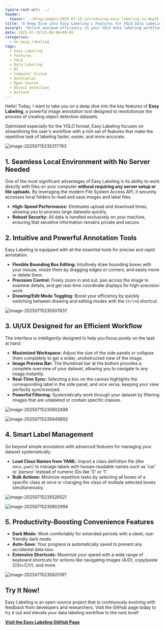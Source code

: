 ```yaml
---
typora-root-url: ../
header:
  teaser: ../blog/images/2025-07-15-introducing-easy-labeling-in-depth-features/image-20250715235507837.png
title: "A Deep Dive into Easy Labeling's Features for YOLO Data Labeling"
excerpt: "Unlock maximum efficiency in your YOLO data labeling workflow. This guide explores Easy Labeling's powerful features, from local file access and advanced annotation tools to smart label management for object detection. Everything you need for efficient dataset creation is here."
date: 2025-07-15T23:00:00+09:00
categories:
  - en_easy_labeling
tags:
  - Easy Labeling
  - Features
  - YOLO
  - Data Labeling
  - AI
  - Computer Vision
  - Annotation
  - Open Source
  - Object Detection
  - Dataset
---
```


Hello! Today, I want to take you on a deep dive into the key features of **Easy Labeling**, a powerful image annotation tool designed to revolutionize the process of creating object detection datasets.

Optimized especially for the YOLO format, Easy Labeling focuses on streamlining the user's workflow with a rich set of features that make the repetitive task of labeling faster, easier, and more accurate.

![image-20250715235317783](/blog/images/2025-07-15-easy-labeling-in-depth-features/image-20250715235317783.png)

## 1. Seamless Local Environment with No Server Needed

One of the most significant advantages of Easy Labeling is its ability to work directly with files on your computer **without requiring any server setup or file uploads**. By leveraging the modern File System Access API, it securely accesses local folders to read and save images and label files.

-   **High-Speed Performance:** Eliminates upload and download times, allowing you to process large datasets quickly.
-   **Robust Security:** All data is handled exclusively on your machine, ensuring that sensitive information remains private and secure.

<!-- Recommended Image: A screenshot showing the process of clicking the 'Open Directory' button or selecting an image folder from the local file explorer. -->

## 2. Intuitive and Powerful Annotation Tools

Easy Labeling is equipped with all the essential tools for precise and rapid annotation.

-   **Flexible Bounding Box Editing:** Intuitively draw bounding boxes with your mouse, resize them by dragging edges or corners, and easily move or delete them.
-   **Precision Control:** Freely zoom in and out, pan across the image to examine details, and get real-time coordinate displays for high-precision work.
-   **Drawing/Edit Mode Toggling:** Boost your efficiency by quickly switching between drawing and editing modes with the `Ctrl+Q` shortcut.

![image-20250715235507837](/blog/images/2025-07-15-introducing-easy-labeling-in-depth-features/image-20250715235507837.png)

## 3. UI/UX Designed for an Efficient Workflow

The interface is intelligently designed to help you focus purely on the task at hand.

-   **Maximized Workspace:** Adjust the size of the side panels or collapse them completely to get a wider, unobstructed view of the image.
-   **Image Preview Bar:** The thumbnail bar at the bottom provides a complete overview of your dataset, allowing you to navigate to any image instantly.
-   **Real-Time Sync:** Selecting a box on the canvas highlights the corresponding label in the side panel, and vice versa, keeping your view perfectly synchronized.
-   **Powerful Filtering:** Systematically work through your dataset by filtering images that are unlabeled or contain specific classes.

![image-20250715235602498](/blog/images/2025-07-15-introducing-easy-labeling-in-depth-features/image-20250715235602498.png)

![image-20250715235649892](/blog/images/2025-07-15-introducing-easy-labeling-in-depth-features/image-20250715235649892.png)



## 4. Smart Label Management

Go beyond simple annotation with advanced features for managing your dataset systematically.

-   **Load Class Names from YAML:** Import a class definition file (like `data.yaml`) to manage labels with human-readable names such as 'car' or 'person' instead of numeric IDs like '0' or '1'.
-   **Bulk Actions:** Minimize repetitive tasks by selecting all boxes of a specific class at once or changing the class of multiple selected boxes simultaneously.

![image-20250715235526521](/blog/images/2025-07-15-introducing-easy-labeling-in-depth-features/image-20250715235526521.png)

![image-20250715235802994](/blog/images/2025-07-15-introducing-easy-labeling-in-depth-features/image-20250715235802994.png)

## 5. Productivity-Boosting Convenience Features

-   **Dark Mode:** Work comfortably for extended periods with a sleek, eye-friendly dark mode.
-   **Auto-Save:** Your progress is automatically saved to prevent any accidental data loss.
-   **Extensive Shortcuts:** Maximize your speed with a wide range of keyboard shortcuts for actions like navigating images (A/D), copy/paste (Ctrl+C/V), and more.

![image-20250715235825197](/blog/images/2025-07-15-introducing-easy-labeling-in-depth-features/image-20250715235825197.png)

## Try It Now!

Easy Labeling is an open-source project that is continuously evolving with feedback from developers and researchers. Visit the GitHub page today to try it out and elevate your data labeling workflow to the next level!

**[Visit the Easy Labeling GitHub Page](https://github.com/MouseBall54/easy_labeling)**
